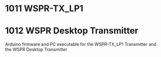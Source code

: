 # 1011 WSPR-TX_LP1
# 1012 WSPR Desktop Transmitter
Arduino firmware and PC executable for the WSPR-TX_LP1 Transmitter and the WSPR Desktop Transmitter

